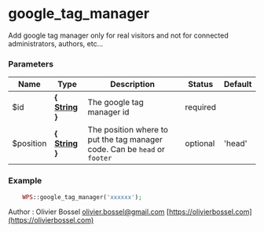 # google_tag_manager

Add google tag manager only for real visitors and not for connected administrators, authors, etc...



### Parameters
Name  |  Type  |  Description  |  Status  |  Default
------------  |  ------------  |  ------------  |  ------------  |  ------------
$id  |  **{ [String](http://php.net/manual/en/language.types.string.php) }**  |  The google tag manager id  |  required  |
$position  |  **{ [String](http://php.net/manual/en/language.types.string.php) }**  |  The position where to put the tag manager code. Can be `head` or `footer`  |  optional  |  'head'

### Example
```php
	WPS::google_tag_manager('xxxxxx');
```
Author : Olivier Bossel [olivier.bossel@gmail.com](mailto:olivier.bossel@gmail.com) [https://olivierbossel.com](https://olivierbossel.com)